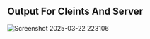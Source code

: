 ## Output For Cleints And Server
![Screenshot 2025-03-22 223106](https://github.com/user-attachments/assets/52534a89-fee2-40f3-8b1a-cc5cef7bdc5f)
